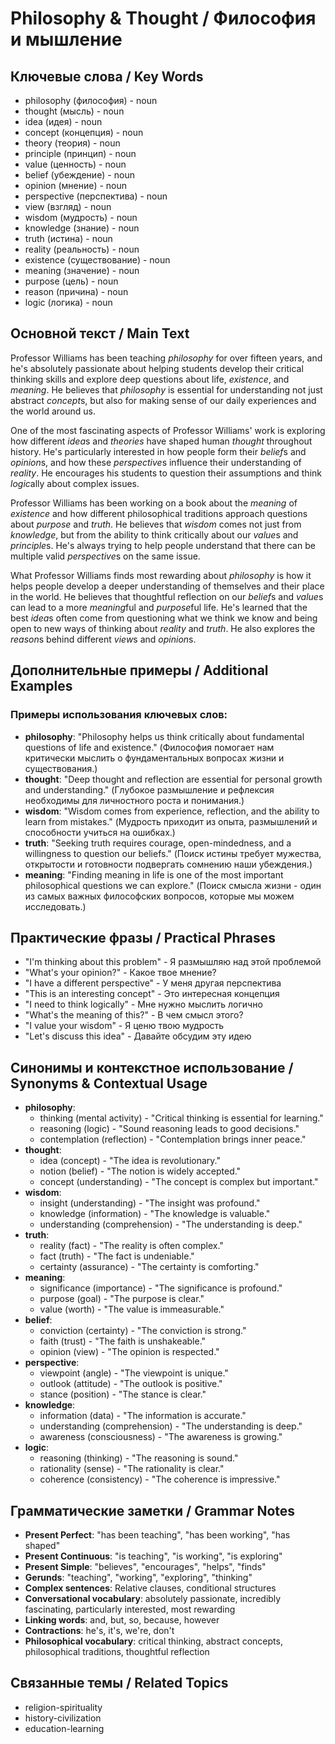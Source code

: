 # Philosophy & Thought / Философия и мышление

## Ключевые слова / Key Words
- philosophy (философия) - noun
- thought (мысль) - noun
- idea (идея) - noun
- concept (концепция) - noun
- theory (теория) - noun
- principle (принцип) - noun
- value (ценность) - noun
- belief (убеждение) - noun
- opinion (мнение) - noun
- perspective (перспектива) - noun
- view (взгляд) - noun
- wisdom (мудрость) - noun
- knowledge (знание) - noun
- truth (истина) - noun
- reality (реальность) - noun
- existence (существование) - noun
- meaning (значение) - noun
- purpose (цель) - noun
- reason (причина) - noun
- logic (логика) - noun

## Основной текст / Main Text

Professor Williams has been teaching *philosophy* for over fifteen years, and he's absolutely passionate about helping students develop their critical thinking skills and explore deep questions about life, *existence*, and *meaning*. He believes that *philosophy* is essential for understanding not just abstract *concept*s, but also for making sense of our daily experiences and the world around us.

One of the most fascinating aspects of Professor Williams' work is exploring how different *idea*s and *theories* have shaped human *thought* throughout history. He's particularly interested in how people form their *belief*s and *opinion*s, and how these *perspective*s influence their understanding of *reality*. He encourages his students to question their assumptions and think *logic*ally about complex issues.

Professor Williams has been working on a book about the *meaning* of *existence* and how different philosophical traditions approach questions about *purpose* and *truth*. He believes that *wisdom* comes not just from *knowledge*, but from the ability to think critically about our *value*s and *principle*s. He's always trying to help people understand that there can be multiple valid *perspective*s on the same issue.

What Professor Williams finds most rewarding about *philosophy* is how it helps people develop a deeper understanding of themselves and their place in the world. He believes that thoughtful reflection on our *belief*s and *value*s can lead to a more *meaning*ful and *purpose*ful life. He's learned that the best *idea*s often come from questioning what we think we know and being open to new ways of thinking about *reality* and *truth*. He also explores the *reason*s behind different *view*s and *opinion*s.

## Дополнительные примеры / Additional Examples

### Примеры использования ключевых слов:
- **philosophy**: "Philosophy helps us think critically about fundamental questions of life and existence." (Философия помогает нам критически мыслить о фундаментальных вопросах жизни и существования.)
- **thought**: "Deep thought and reflection are essential for personal growth and understanding." (Глубокое размышление и рефлексия необходимы для личностного роста и понимания.)
- **wisdom**: "Wisdom comes from experience, reflection, and the ability to learn from mistakes." (Мудрость приходит из опыта, размышлений и способности учиться на ошибках.)
- **truth**: "Seeking truth requires courage, open-mindedness, and a willingness to question our beliefs." (Поиск истины требует мужества, открытости и готовности подвергать сомнению наши убеждения.)
- **meaning**: "Finding meaning in life is one of the most important philosophical questions we can explore." (Поиск смысла жизни - один из самых важных философских вопросов, которые мы можем исследовать.)

## Практические фразы / Practical Phrases

- "I'm thinking about this problem" - Я размышляю над этой проблемой
- "What's your opinion?" - Какое твое мнение?
- "I have a different perspective" - У меня другая перспектива
- "This is an interesting concept" - Это интересная концепция
- "I need to think logically" - Мне нужно мыслить логично
- "What's the meaning of this?" - В чем смысл этого?
- "I value your wisdom" - Я ценю твою мудрость
- "Let's discuss this idea" - Давайте обсудим эту идею

## Синонимы и контекстное использование / Synonyms & Contextual Usage

- **philosophy**: 
  - thinking (mental activity) - "Critical thinking is essential for learning."
  - reasoning (logic) - "Sound reasoning leads to good decisions."
  - contemplation (reflection) - "Contemplation brings inner peace."
- **thought**: 
  - idea (concept) - "The idea is revolutionary."
  - notion (belief) - "The notion is widely accepted."
  - concept (understanding) - "The concept is complex but important."
- **wisdom**: 
  - insight (understanding) - "The insight was profound."
  - knowledge (information) - "The knowledge is valuable."
  - understanding (comprehension) - "The understanding is deep."
- **truth**: 
  - reality (fact) - "The reality is often complex."
  - fact (truth) - "The fact is undeniable."
  - certainty (assurance) - "The certainty is comforting."
- **meaning**: 
  - significance (importance) - "The significance is profound."
  - purpose (goal) - "The purpose is clear."
  - value (worth) - "The value is immeasurable."
- **belief**: 
  - conviction (certainty) - "The conviction is strong."
  - faith (trust) - "The faith is unshakeable."
  - opinion (view) - "The opinion is respected."
- **perspective**: 
  - viewpoint (angle) - "The viewpoint is unique."
  - outlook (attitude) - "The outlook is positive."
  - stance (position) - "The stance is clear."
- **knowledge**: 
  - information (data) - "The information is accurate."
  - understanding (comprehension) - "The understanding is deep."
  - awareness (consciousness) - "The awareness is growing."
- **logic**: 
  - reasoning (thinking) - "The reasoning is sound."
  - rationality (sense) - "The rationality is clear."
  - coherence (consistency) - "The coherence is impressive."

## Грамматические заметки / Grammar Notes

- **Present Perfect**: "has been teaching", "has been working", "has shaped"
- **Present Continuous**: "is teaching", "is working", "is exploring"
- **Present Simple**: "believes", "encourages", "helps", "finds"
- **Gerunds**: "teaching", "working", "exploring", "thinking"
- **Complex sentences**: Relative clauses, conditional structures
- **Conversational vocabulary**: absolutely passionate, incredibly fascinating, particularly interested, most rewarding
- **Linking words**: and, but, so, because, however
- **Contractions**: he's, it's, we're, don't
- **Philosophical vocabulary**: critical thinking, abstract concepts, philosophical traditions, thoughtful reflection

## Связанные темы / Related Topics

- religion-spirituality
- history-civilization
- education-learning

